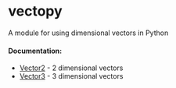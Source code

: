 # vectopy
A module for using dimensional vectors in Python

<h4>Documentation:</h4>

- [Vector2](docs/Vector2.md "Vector2") - 2 dimensional vectors
- [Vector3](docs/Vector3.md "Vector3") - 3 dimensional vectors